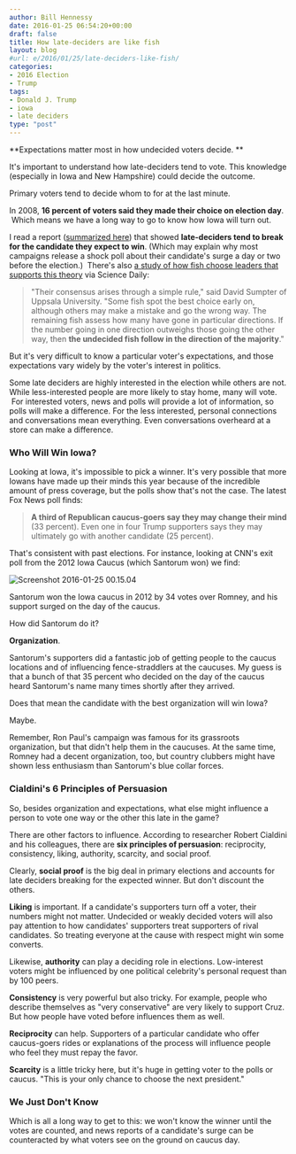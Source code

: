 ```yaml
---
author: Bill Hennessy
date: 2016-01-25 06:54:20+00:00
draft: false
title: How late-deciders are like fish
layout: blog
#url: e/2016/01/25/late-deciders-like-fish/
categories:
- 2016 Election
- Trump
tags:
- Donald J. Trump
- iowa
- late deciders
type: "post"
---
```


**Expectations matter most in how undecided voters decide. **

It's important to understand how late-deciders tend to vote. This knowledge (especially in Iowa and New Hampshire) could decide the outcome.

Primary voters tend to decide whom to for at the last minute.

In 2008, **16 percent of voters said they made their choice on election day**.  Which means we have a long way to go to know how Iowa will turn out.

I read a report ([summarized here](https://hennessysview.com/2015/08/24/trump-good-bad-and-ugly/)) that showed **late-deciders tend to break for the candidate they expect to win**. (Which may explain why most campaigns release a shock poll about their candidate's surge a day or two before the election.)  There's also [a study of how fish choose leaders that supports this theory](https://www.sciencedaily.com/releases/2008/11/081113140310.htm) via Science Daily:



> "Their consensus arises through a simple rule," said David Sumpter of Uppsala University. "Some fish spot the best choice early on, although others may make a mistake and go the wrong way. The remaining fish assess how many have gone in particular directions. If the number going in one direction outweighs those going the other way, then **the undecided fish follow in the direction of the majority**."



But it's very difficult to know a particular voter's expectations, and those expectations vary widely by the voter's interest in politics.

Some late deciders are highly interested in the election while others are not. While less-interested people are more likely to stay home, many will vote.  For interested voters, news and polls will provide a lot of information, so polls will make a difference. For the less interested, personal connections and conversations mean everything. Even conversations overheard at a store can make a difference.



### Who Will Win Iowa?



Looking at Iowa, it's impossible to pick a winner. It's very possible that more Iowans have made up their minds this year because of the incredible amount of press coverage, but the polls show that's not the case. The latest Fox News poll finds:



> **A third of Republican caucus-goers say they may change their mind** (33 percent). Even one in four Trump supporters says they may ultimately go with another candidate (25 percent).



That's consistent with past elections. For instance, looking at CNN's exit poll from the 2012 Iowa Caucus (which Santorum won) we find:

![Screenshot 2016-01-25 00.15.04](https://hennessysview.com/wp-content/uploads/2016/01/Screenshot-2016-01-25-00.15.04.png)


Santorum won the Iowa caucus in 2012 by 34 votes over Romney, and his support surged on the day of the caucus.

How did Santorum do it?

**Organization**.

Santorum's supporters did a fantastic job of getting people to the caucus locations and of influencing fence-straddlers at the caucuses. My guess is that a bunch of that 35 percent who decided on the day of the caucus heard Santorum's name many times shortly after they arrived.

Does that mean the candidate with the best organization will win Iowa?

Maybe.

Remember, Ron Paul's campaign was famous for its grassroots organization, but that didn't help them in the caucuses. At the same time, Romney had a decent organization, too, but country clubbers might have shown less enthusiasm than Santorum's blue collar forces.



### Cialdini's 6 Principles of Persuasion



So, besides organization and expectations, what else might influence a person to vote one way or the other this late in the game?

There are other factors to influence. According to researcher Robert Cialdini and his colleagues, there are **six principles of persuasion**: reciprocity, consistency, liking, authority, scarcity, and social proof.

Clearly, **social proof** is the big deal in primary elections and accounts for late deciders breaking for the expected winner. But don't discount the others.

**Liking** is important. If a candidate's supporters turn off a voter, their numbers might not matter. Undecided or weakly decided voters will also pay attention to how candidates' supporters treat supporters of rival candidates. So treating everyone at the cause with respect might win some converts.

Likewise, **authority** can play a deciding role in elections. Low-interest voters might be influenced by one political celebrity's personal request than by 100 peers.

**Consistency** is very powerful but also tricky. For example, people who describe themselves as "very conservative" are very likely to support Cruz. But how people have voted before influences them as well.

**Reciprocity** can help. Supporters of a particular candidate who offer caucus-goers rides or explanations of the process will influence people who feel they must repay the favor.

**Scarcity** is a little tricky here, but it's huge in getting voter to the polls or caucus. "This is your only chance to choose the next president."



### We Just Don't Know



Which is all a long way to get to this: we won't know the winner until the votes are counted, and news reports of a candidate's surge can be counteracted by what voters see on the ground on caucus day.

